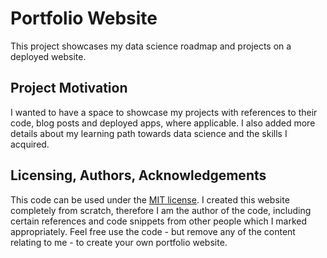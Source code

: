 # Portfolio Website
This project showcases my data science roadmap and projects on a deployed website.

## Project Motivation
I wanted to have a space to showcase my projects with references to their code, blog posts and deployed apps, where applicable. I also added more details about my learning path towards data science and the skills I acquired.

## Licensing, Authors, Acknowledgements
This code can be used under the [MIT license](https://github.com/julianikulski/portfolio-website/blob/master/LICENSE.md). I created this website completely from scratch, therefore I am the author of the code, including certain references and code snippets from other people which I marked appropriately. Feel free use the code - but remove any of the content relating to me - to create your own portfolio website.

